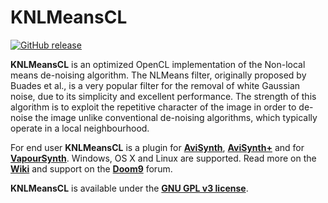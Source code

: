 # KNLMeansCL
[![GitHub release](https://img.shields.io/github/release/Khanattila/KNLMeansCL.svg)](https://github.com/Khanattila/KNLMeansCL/releases) 

**KNLMeansCL** is an optimized OpenCL implementation of the Non-local means de-noising algorithm. The NLMeans filter, originally proposed by Buades et al., is a very popular filter for the removal of white Gaussian noise, due to its simplicity and excellent performance. The strength of this algorithm is to exploit the repetitive character of the image in order to de-noise the image unlike conventional de-noising algorithms, which typically operate in a local neighbourhood.

For end user **KNLMeansCL** is a plugin for **[AviSynth](http://avisynth.nl)**, **[AviSynth+](http://avs-plus.net/)** and for **[VapourSynth](http://www.vapoursynth.com)**. Windows, OS X and Linux are supported. Read more on the **[Wiki](https://github.com/Khanattila/KNLMeansCL/wiki)** and support on the **[Doom9](http://forum.doom9.org/showthread.php?t=171379)** forum.

**KNLMeansCL** is available under the **[GNU GPL v3 license](https://github.com/Khanattila/KNLMeansCL/blob/master/LICENSE)**.
